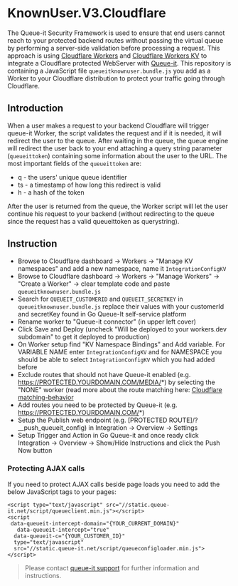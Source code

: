 # KnownUser.V3.Cloudflare
The Queue-it Security Framework is used to ensure that end users cannot reach to your protected backend routes without passing the virtual queue by performing a server-side validation before processing a request. This approach is using [Cloudflare Workers](https://developers.cloudflare.com/workers/] ) and [Cloudflare Workers KV](https://developers.cloudflare.com/workers/kv/) to integrate a Cloudflare protected WebServer with [Queue-it](https://queue-it.com/). This repository is containing a JavaScript file `queueitknownuser.bundle.js` you add as a Worker to your Cloudflare distribution to protect your traffic going through Cloudflare. 
## Introduction
When a user makes a request to your backend Cloudflare will trigger queue-it Worker, the  script validates the request and if it is needed, it will redirect the user to the queue. After waiting in the queue, the queue engine will redirect the user back to your end attaching a query string parameter (`queueittoken`) containing some information about the user to the URL.
The most important fields of the `queueittoken` are:

- q - the users' unique queue identifier
- ts - a timestamp of how long this redirect is valid
- h - a hash of the token

After the user is returned from the queue, the Worker script will let the user continue his request to your backend (without redirecting to the queue since the request has a valid queueittoken as querystring).

## Instruction
*  Browse to Cloudflare dashboard -> Workers -> "Manage KV namespaces" and add a new namespace, name it `IntegrationConfigKV`
*  Browse to  Cloudflare dashboard -> Workers -> "Manage Workers" -> "Create a Worker" -> clear template code and paste `queueitknownuser.bundle.js` 
*  Search for `QUEUEIT_CUSTOMERID` and `QUEUEIT_SECRETKEY` in `queueitknownuser.bundle.js` replace their values with your customerId and secretKey found in Go Queue-It self-service platform 
*  Rename worker to "Queue-it connector" (in upper left cover)
*  Click Save and Deploy (uncheck "Will be deployed to your workers.dev subdomain" to get it deployed to production)
*  On Worker setup find "KV Namespace Bindings" and Add variable. For VARIABLE NAME enter `IntegrationConfigKV` and for NAMESPACE you should be able to select `IntegrationConfigKV` which you had added before
*  Exclude routes that should not have Queue-it enabled (e.g. https://PROTECTED.YOURDOMAIN.COM/MEDIA/*) by selecting the "NONE" worker (read more about the route matching here: [Cloudflare matching-behavior](https://developers.cloudflare.com/workers/about/routes/#matching-behavior)
*  Add routes you need to be protected by Queue-it (e.g. https://PROTECTED.YOURDOMAIN.COM/*)
*  Setup the Publish web endpoint (e.g. [PROTECTED ROUTE]/?__push_queueit_config)  in Integration -> Overview -> Settings 
*  Setup Trigger and Action in Go Queue-it and once ready click Integration -> Overview -> Show/Hide Instructions and click the Push Now button

### Protecting AJAX calls
If you need to protect AJAX calls beside page loads you need to add the below JavaScript tags to your pages:
```
<script type="text/javascript" src="//static.queue-it.net/script/queueclient.min.js"></script>
<script
 data-queueit-intercept-domain="{YOUR_CURRENT_DOMAIN}"
   data-queueit-intercept="true"
  data-queueit-c="{YOUR_CUSTOMER_ID}"
  type="text/javascript"
  src="//static.queue-it.net/script/queueconfigloader.min.js">
</script>
```

>Please contact [queue-it support](https://support.queue-it.com/hc/en-us) for further information and instructions.
 
